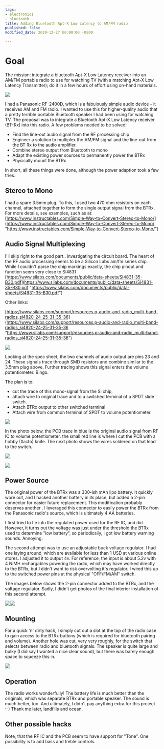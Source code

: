 ```yaml
---
tags:
- electronics
- bluetooth
title: Adding Bluetooth Apt-X Low Latency to AM/FM radio
published: false
modified_date: 2020-12-27 00:00:00 -0800

---
```

# Goal

The mission: integrate a bluetooth Apt-X Low Latency receiver into an AM/FM portable radio to use for watching TV (with a matching Apt-X Low Latency Transmitter); do it in a few hours of effort using on-hand materials.

![](/uploads/bt-radio-final.jpg)

I had a Panasonic RF-2400D, which is a fabulously simple audio device - it receives AM and FM radio. I wanted to use this for higher-quality audio that a pretty terrible portable Bluetooth speaker I had been using for watching TV. The proposal was to integrate a Bluetooth Apt-X Low Latency receiver (BT-Rx) into this radio. A few problems needed to be solved:

* Find the line-out audio signal from the RF processing chip
* Engineer a solution to multiplex the AM/FM signal and the line-out from the BT Rx to the audio amplifier.
* Combine stereo output from Bluetooth to mono
* Adapt the existing power sources to permanently power the BTRx
* Physically mount the BTRx

In short, all these things were done, although the power adaption took a few tries.

## Stereo to Mono

I had a spare 3.5mm plug. To this, I used two 470 ohm resistors on each channel, attached together to form the single output signal from the BTRx. For more details, see examples, such as at: [https://www.instructables.com/Simple-Way-to-Convert-Stereo-to-Mono/](https://www.instructables.com/Simple-Way-to-Convert-Stereo-to-Mono/ "https://www.instructables.com/Simple-Way-to-Convert-Stereo-to-Mono/")

## Audio Signal Multiplexing

I'll skip right to the good part.. investigating the circuit board. The heart of the RF audio processing seems to be a Silicon Labs am/fm series chip.  While I couldn't parse the chip markings exactly, the chip pinout and function seem very close to Si4831 [https://www.silabs.com/documents/public/data-sheets/Si4831-35-B30.pdf](https://www.silabs.com/documents/public/data-sheets/Si4831-35-B30.pdf "https://www.silabs.com/documents/public/data-sheets/Si4831-35-B30.pdf")

Other links:

[https://www.silabs.com/support/resources.p-audio-and-radio_multi-band-radios_si4820-24-25-31-35-36](https://www.silabs.com/support/resources.p-audio-and-radio_multi-band-radios_si4820-24-25-31-35-36 "https://www.silabs.com/support/resources.p-audio-and-radio_multi-band-radios_si4820-24-25-31-35-36")

![](/uploads/pxl_20201212_181434846-2.jpg)

Looking at the spec sheet, the two channels of audio output are pins 23 and 24. These signals trace through SMD resistors and combine similar to the 3.5mm plug above. Further tracing shows this signal enters the volume potentiometer. Bingo.

The plan is to:

* cut the trace of this mono-signal from the Si chip,
* attach wire to original trace and to a switched terminal of a SPDT slide switch.
* Attach BTRx output to other switched terminal
* Attach wire from common terminal of SPDT to volume potentiometer.

![](/uploads/switch-schematic.svg)

In the photo below, the PCB trace in blue is the original audio signal from RF IC to volume potentiometer. the small red line is where I cut the PCB with a hobby (Xacto) knife. The next photo shows the wires soldered on that lead to the switch.

![](/uploads/inkedaudio-trace-orig-annotated_li.jpg)

![](/uploads/audio-trace-zoom1.jpg)

## Power Source

The original power of the BTRx was a 300-ish mAh lipo battery. It quickly wore out, and I hacked another battery in its place, but added a 2-pin connector for easier future replacement. This modification probably deserves another . I leveraged this connector to easily power the BTRx from the Panasonic radio's source, which is ultimately 4 AA batteries.

I first tried to tie into the regulated power used for the RF IC, and did. However, it turns out the voltage was just under the threshold the BTRx used to determine "low battery", so periodically, I got low battery warning sounds. Annoying.

The second attempt was to use an adjustable buck voltage regulator. I had one laying around, which are available for less than 1 USD at various online stores. I adjusted it to output 4v. For reference, the input is about 5.2v with 4 NiMH rechargables powering the radio, which may have worked directly to the BTRx, but I didn't want to risk overvolting it's regulator. I wired this up to the switched power pins at the physical "OFF/FM/AM" switch.

The images below shows the 2-pin connector added to the BTRx, and the voltage regulator. Sadly, I didn't get photos of the final interior installation of this second attempt.

![](/uploads/btrx-power-connector.jpg)![](/uploads/voltage-reg.jpg)

## Mounting

For a quick 'n' dirty hack, I simply cut out a slot at the top of the radio case to gain access to the BTRx buttons (which is required for bluetooth pairing and volume). Another hole was cut, very very roughly, for the switch that selects between radio and bluetooth signals. The speaker is quite large and bulky (I did say I wanted a nice clear sound), but there was barely enough space to squeeze this in.

![](/uploads/mounting-1.jpg)

## Operation

The radio works wonderfully! The battery life is much better than the originals, which was separate BTRx and portable speaker. The sound is much better, too. And ultimately, I didn't pay anything extra for this project :-) Thank me later, landfills and ocean.

## Other possible hacks

Note, that the RF IC and the PCB seem to have support for "Tone". One possibility is to add bass and treble controls.